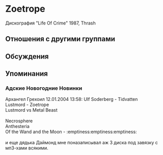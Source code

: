 # Zoetrope

Дискография
"Life Of Crime" 1987, Thrash

## Отношения с другими группами


## Обсуждения


## Упоминания

### Адские Новогодние Новинки

Архангел Грехоил 12.01.2004 13:58:
Ulf Soderberg - Tidvatten<BR>Lustmord - Zoetrope<BR>Lustmord vs Metal Beast<BR><BR>Necrosphere<BR>Anthesteria<BR>Of the Wand and the Moon - :emptiness:emptiness:emptiness:<BR><BR>и еще дядька Даймонд мне поназаписывал аж 3 диска под завязку с мп3-хами всякими.<BR>

